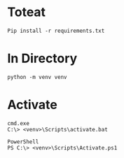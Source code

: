 # Toteat
    Pip install -r requirements.txt

# In Directory
    python -m venv venv

# Activate
    cmd.exe
    C:\> <venv>\Scripts\activate.bat

    PowerShell
    PS C:\> <venv>\Scripts\Activate.ps1